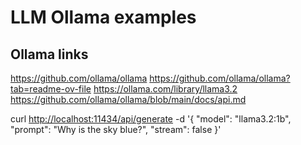 # LLM Ollama examples

## Ollama links

<https://github.com/ollama/ollama>
<https://github.com/ollama/ollama?tab=readme-ov-file>
<https://ollama.com/library/llama3.2>
<https://github.com/ollama/ollama/blob/main/docs/api.md>

curl <http://localhost:11434/api/generate> -d '{
  "model": "llama3.2:1b",
  "prompt": "Why is the sky blue?",
  "stream": false
}'
